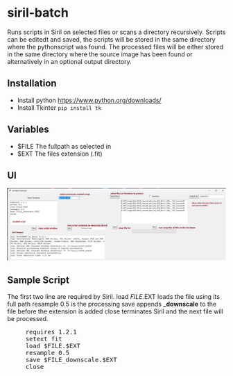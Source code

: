 # siril-batch

Runs scripts in Siril on selected files or scans a directory recursively.
Scripts can be editedt and saved, the scripts will be stored in the
same directory where the pythonscript was found.
The processed files will be either stored in the same directory where the source image has been
found or alternatively in an optional output directory.

## Installation
- Install python https://www.python.org/downloads/
- Install Tkinter ``pip install tk``
## Variables
- $FILE The fullpath as selected in 
- $EXT The files extension (.fit)

## UI

![ui](img.png)

## Sample Script
The first two line are required by Siril.
load $FILE.$EXT loads the file using its full path
resample 0.5 is the processing 
save appends **_downscale** to the file before the extension is added
close terminates Siril and the next file will be processed.
<pre>
     requires 1.2.1
     setext fit
     load $FILE.$EXT
     resample 0.5
     save $FILE_downscale.$EXT
     close
</pre>
